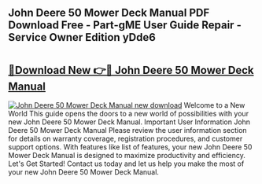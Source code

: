 ## John Deere 50 Mower Deck Manual PDF Download Free - Part-gME User Guide Repair - Service Owner Edition yDde6

# <h2><a href="http://bc87978.oget.top/?id=John+Deere+50+Mower+Deck+Manual">🔗Download New 👉🔴 John Deere 50 Mower Deck Manual</a></h2>

[![John Deere 50 Mower Deck Manual new download](https://i.imgur.com/5g1atiW.png)](http://bc87978.oget.top/?id=John+Deere+50+Mower+Deck+Manual)
Welcome to a New World This guide opens the doors to a new world of possibilities with your new John Deere 50 Mower Deck Manual. Important User Information John Deere 50 Mower Deck Manual Please review the user information section for details on warranty coverage, registration procedures, and customer support options. With features like list of features, your new John Deere 50 Mower Deck Manual is designed to maximize productivity and efficiency. Let's Get Started! Contact us today and let us help you make the most of your new John Deere 50 Mower Deck Manual.
